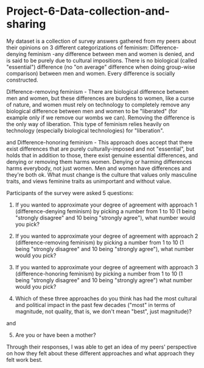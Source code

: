 # Project-6-Data-collection-and-sharing

My dataset is a collection of survey answers gathered from my peers about their opinions on 3 different categorizations of feminism:
Difference-denying feminism -any difference between men and women is denied, and is said to be purely due to cultural impositions. There is no biological (called "essential") difference (no "on average" difference when doing group-wise comparison) between men and women. Every difference is socially constructed.

Difference-removing feminism - There are biological difference between men and women, but these differences are burdens to women, like a curse of nature, and women must rely on technology to completely remove any biological difference between men and women to be "liberated" (for example only if we remove our wombs we can). Removing the difference is the only way of liberation. This type of feminism relies heavily on technology (especially biological technologies) for "liberation".

and Difference-honoring feminism - This approach does accept that there exist differences that are purely culturally-imposed and not "essential", but holds that in addition to those, there exist genuine essential differences, and denying or removing them harms women. Denying or harming differences harms everybody, not just women. Men and women have differences and they're both ok. What must change is the culture that values only masculine traits, and views feminine traits as unimportant and without value. 

Participants of the survey were asked 5 questions:

1. If you wanted to approximate your degree of agreement with approach 1 (difference-denying feminism) by picking a number from 1 to 10 (1 being "strongly disagree" and 10 being "strongly agree"), what number would you pick?

2. If you wanted to approximate your degree of agreement with approach 2 (difference-removing feminism) by picking a number from 1 to 10 (1 being "strongly disagree" and 10 being "strongly agree"), what number would you pick?

3. If you wanted to approximate your degree of agreement with approach 3 (difference-honoring feminism) by picking a number from 1 to 10 (1 being "strongly disagree" and 10 being "strongly agree") what number would you pick?

4. Which of these three approaches do you think has had the most cultural and political impact in the past few decades ("most" in terms of magnitude, not quality, that is, we don't mean "best", just magnitude)?

and

5. Are you or have been a mother?

Through their responses, I was able to get an idea of my peers' perspective on how they felt about these different approaches and what approach they felt work best.
